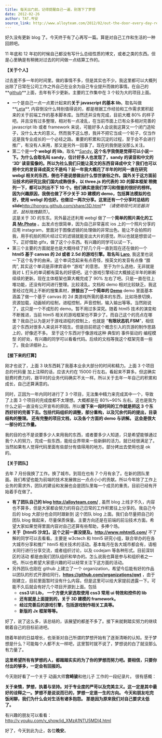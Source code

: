 ```yaml
---
title: 每天出门前，记得提醒自己一遍，别落下了梦想
date: 2012-02-26
author: TAT.岑安
source_link: http://www.alloyteam.com/2012/02/out-the-door-every-day-remember-to-remind-ourselves-again-do-not-fall-a-dream/
---
```


好久没有更新 blog 了。今天终于有了心再写一篇。算是对自己工作和生活的一种回顾吧。

11 年底和 12 年初的时候自己都没有写什么总结性质的博文，或者之类的东西。但是心里确是有稍微对过去的时间做一点结算工作的。

**【关于个人】**

过去差不多一年的时间里。做的事情不多，但是其实也不少。我这里都可以大概列出除了日常在公司工作之外自己在业余为自己专业提升而做的事情。在自己的**[github](https://github.com/hongru)**上面，去年有不少更新。主要的工作集中在 3 个较为大的项目上面。

-   一个是自己一点一点累计起来的**关于 javascript 的基本 lib**。取名叫做**[Leta](https://github.com/hongru/Leta)**, 内容倒没什么特别值得说的，都是根据工作经验和工作需求累积起来的关于前端工作的基本脚本库。当然还并没有完成，目前大概 80% 的样子吧。并且没有过多整理，相对有一点凌乱，在当前市面上已有众多相对完善的 javascript lib 或者 framework 来说，可能好多人会说我这算又一个闭门造轮子，没什么太大的意义。然而我不这么想，我并不把它当成一个轮子，仅当作这是我专业成长的一个必经之路。重要的积累和沉淀的过程，至于会不会进行推广，有没有人来用，那又是另外一回事了。现在的我倒是没那么关注。
-   第二个是**一个 webgl 的 lib**。取名**[Sandy](https://github.com/hongru/Sandy)**, 这个名字我倒是觉得可以小说一下。为什么会取名叫 sandy，估计好多人也发现了，sandy 的读音和中文的 ‘3D’ 读音蛮像的。所以为社么我们只能让英文的东西音译成中文？我们也可以把中文的发音译成英文不是吗？前一年我大概花了半年的时间一直在研究 webgl 相关的东西，倒也不是说想做出什么惊世骇俗之作。国外关于这方面前沿技术的研究比我们国内成熟很多，以 three.js 的代表的 3D 的脚本框架 稍微列一下，都可以列出不下 10 个。他们确实是我们学习和借鉴的很好的榜样。 因为兴趣原因，我倒也做了不少关于 3D 建模的 demo，包括算法模拟的也好，使用 webgl 的也好。也做过一两次分享。这里还有一个分享时总结的 slide**<http://hongru.github.com/share/3D.html>** _（请使用现代浏览器浏览，鼠标拖拽翻页）_。  
    这是关于 3D 的东东。另外最近还利用 webgl 做了一个**简单的照片美化的工具 [Mr.Photo](http://hongru.github.com/test/FiPhoto/fiphoto.html)** 。出发点也很简单，因为自己非常喜欢 ios 上的一个照片分享的应用 instagram，里面对于图像滤镜的处理做的非常出色。能让不会拍照的我，用手机拍的照片经过它的滤镜就能变出大片的感觉。所以也就是想尝试一下。正好借助 glfx，做了这个小东西。有兴趣的同学可以试一下。
-   第三个主要的方面就是也是大概持续了好几个月一直到现在还在做的一个 **html5 基于 canvas 的 2d 或者 2.5d 的游戏引擎。取名叫 [Laro](https://github.com/hongru/hongru.github.com/tree/master/proj/laro)**, 我这里也说一下这个名字的由来。这个单词念起来有点奇怪，按英文的发音有点像 “腊肉”, 其实这个单词是菲律宾语中 “游戏” 的意思。 至于为什么选他，无非就是我对 L 打头的单词都有莫名的好感吧。这个游戏引擎经过大概接近半年的断断续续的更新。现在主体框架也算大概完成了 90% 左右了吧。只是一直在往上堆功能，还没有时间进行整理。比较凌乱。文档和 demo 相对比较缺乏。我这里经过在网上不断的搜集素材，**拼接出了一个简单的 [Demo](http://hongru.github.com/proj/laro/examples/emberwind/index.html)** demo 里面基本涵盖了做一个基于 canvas 的 2d 类游戏所需的基本的东西，比如场景切换，资源加载，动画帧的绘制，进程控制，声音控制，输入输出等等。当然刚说了，这只是一个不成形的 demo。暂不用过多深究。随着 html5 技术的演变和不断推进，当前 html5 相关的游戏框架也不算少了。而自己这个的亮点在哪里？我自己认为是对于游戏进程的控制上，也就是 “**有限状态机 FSM**”，相信这个东西对很多人来说并不陌生。但是目前把这个概念引入的页游的制作思路上的，好像还不多。 至于这个东西对于像游戏这种 典型的 事件驱动的 编程模型 的好处，有兴趣的同学可以看看代码。后续的文档等我这个框架完善一些了。我会详细补上。

**【接下来的打算】**

刚才也说了，上面 3 块东西耗了我基本业余大部分的时间和精力。上面 3 个项目总的代码量 加上注释的话，应该大约在 15000 行左右。看起来不算多。但这确实挺费时费力的，跟平时的业务代码确实不太一样。所以关于去年一年自己的积累和成长，自己还算满意的。

同时，正因为一年内同时进行了 3 个项目，无法集中精力来完成其中一个，导致了上面 3 个项目的完成度都不太理想。大概都是在 80%~90% 左右。这也是我为什么之前一直没有公开宣布的原因。所以**接下来一段时间的工作就是把这 3 个东西好好的完善下去。包括代码组织的调整，部分重构，以及冗余代码的提出，目录结构的整理。 还有完整的项目文档，以及各个方面的 demo 与讲解。 这会是很大一部分的工作量。**

我的目的也不是说要多少人来用我的东西，或者要多少人知道，只是希望能够通过我个人的努力，完成一些东西，能给业界带来一些新鲜的活力。就已经很满足了。当然如果有人觉得代码里面有些部分有值得用的地方。部分拷出去使用也是 ok 的。

**【关于团队】**

去年 7 月份我换了工作。换了城市。到现在也有 7 个月有余了。在新的团队里面。我们希望也能为前端的技术发展做出一点点小小的贡献。所以今年除了工作上业务的需求外，团队的建设和发展也会是团队里每一个成员的重责。目前已经有开始着手在做了。

-   **有了团队自己的 blog <http://alloyteam.com/>** , 虽然 blog 上线才不久，内容也不算多，但是大家都会努力的将自己日常的工作积累往上分享的。我自己今后的 blog 大部分也会同时跟新到 这个团队 blog 上面。我们会尽量把自己的团队 blog 做起来，尽量保质保量。主要方向还是在前端的前沿技术方面。希望大家如果觉得里面内容对自己还算有些帮助，多捧个场。
-   **关于【html5 沙龙】。这个之前一直没提及。<http://www.mhtml5.com/>** 不了解的同学可以去看看。主要是 w3ctech 和 html5 研究小组，联合举办的在各大城市分享和推广 html5 相关技术的活动。基本每月在各大城市都会有，请相关同行进行分享交流，或者组织讨论，以及 codejam 等各种形式。目前深圳区的活动 都是由我们团队组织和举办的。怎么说我也算是参与和组织者之一吧。所以也希望大家感兴趣的可以经常关注下这方面的活动。
-   另外团队也刚在 github 上建立了一个 organization，希望今后能有好的作品以团队的形式开源给同行。**<https://github.com/organizations/qwt>** ，由于刚建立，目前里面暂时没有什么内容。但是这里可以给大家提前透露一下。可能不久后就会有好几个项目开源到上面。包括
    -   **css3 UI Lib， 一个方便大家选取使用 css3 常用 ui 特效和控件的 lib**
    -   **还有就是上面提到的，关于 3D 建模的 framework。**
    -   **经过完善后的游戏引擎，包括游戏制作相关工具等。**
    -   **新版的 Jx 框架等等。**

好了，说了这么多，该总结的，该展望的都差不多了。接下来就剩踏实努力的继续朝着自己的目标前进吧。

随着年龄的日益增长，也渐渐对自己所谓的梦想开始有了逐渐清晰的认知。至于梦想是什么？可能每个人都不太一样吧，这里暂时就不说了，梦想说的白了就没那么有力量了。

**这里希望所有有梦想的人，都踏踏实实的为了你的梦想而努力吧。要相信，只要你付出的够多，一定会有回报的。**

今天刚好看了一个关于 动画大师**宫崎骏**和他儿子 工作的一段纪录片。 很有感概：

**关于亲情，梦想，执着与坚持。对于专业度的严苛以及完美主义。这一定是其中最好的诠释之一。梦想不是说说而已的，梦想一定是一生的方向。 今天和朋友吃完饭闲聊，我们为什么会对生活有诸多抱怨。 那是因为原来我们对自己要求太低了。**

有兴趣的朋友可以看看：<http://v.youku.com/v_show/id_XMzA1NTU5MDI4.html>

好了，今天到此为止，各位**晚安**。